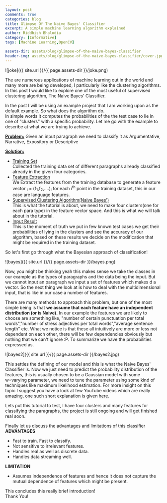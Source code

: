 ```yaml
---
layout: post
comments: true
categories: blog
title: Glimpse Of The Naive Bayes' Classifier
excerpt: A simple machine learning algorithm explained
author: Riddhish Bhalodia
category: [Informative]
tags: [Machine Learning,OpenCV]

assets-dir: assets/blog/glimpse-of-the-naive-bayes-classifier
header-img: assets/blog/glimpse-of-the-naive-bayes-classifier/cover.jpg
---
```



![joke]({{ site.url }}/{{ page.assets-dir }}/joke.png)

The are numerous applications of machine learning out in the world and many more are being developed, I particularly like the clustering algorithms. In this post I would like to explore one of the most useful of supervised clustering algorithm, The Naive Bayes' Classifier.

In the post I will be using an example project that I am working upon as the default example. So what does the algorithm do.  
In simple words it computes the probabilities of the the test case to lie in one of "clusters" with a specific probability. Let me go with the example to describe at what we are trying to achieve.

**<u>Problem:</u>** Given an input paragraph we need to classify it as Argumentative, Narrative, Expository or Descriptive

**<u>Solution:</u>**

*   <u>Training Set</u>  
Collected the training data set of different paragraphs already classified already in the given four categories.
*   <u>Feature Extraction</u>  
We Extract the features from the training database to generate a feature vector <math>v</math><sub>i</sub> = (f<sub>1</sub>,f<sub>2</sub>,....)<sub>i</sub> for each i<sup>th</sup> point in the training dataset, this in our case are language features.
*   <u>Supervised Clustering Algorithm(Naive Bayes')</u>  
This is what the tutorial is about, we need to make four clusters(one for each para type) in the feature vector space. And this is what we will talk about in the tutorial.
*   <u>Input Result</u>  
This is the moment of truth we put in few known test cases we get their probabilities of lying in the clusters and see the accuracy of our algorithm, based on these results we decide on the modification that might be required in the training dataset.

So let's first go through what the Bayesian approach of classification!

![bayes]({{ site.url }}/{{ page.assets-dir }}/bayes.png)

Now, you might be thinking yeah this makes sense we take the classes in our example as the types of paragraphs and the data being the input. But we cannot input an paragraph we input a set of features which makes d a vector. So the next thing we look at is how to deal with the multidimensional input, that is like in our case a number of features.

There are many methods to approach this problem, but one of the most simple being is that **we assume that each feature have an independent distribution (or is Naive).** In our example the features we are likely to choose are something like, "number of certain punctuation per total words","number of stress adjectives per total words","average sentence length" etc. What we notice is that these all intuitively are more or less not dependent on each other, there will be few dependencies obviously but nothing that we can't ignore :P. To summarize we have the probabilities expressed as.

![bayes2]({{ site.url }}/{{ page.assets-dir }}/bayes2.jpg)

This settles the defining of our model and this is what the Naive Bayes' Classifier is. Now we just need to predict the probability distribution of the features, this is usually chosen to be a Gaussian model with some w=varying parameter, we need to tune the parameter using some kind of techniques like maximum likelihood estimation. For more insight on this topic I suggest you have a look at few YouTube videos which are really amazing, one such short explanation is given [here](https://www.youtube.com/watch?v=8yvBqhm92xA).


Lets put this tutorial to test, I have four clusters and many features for classifying the paragraphs, the project is still ongoing and will get finished real soon.

Finally let us discuss the advantages and limitations of this classifier  
**ADVANTAGES**

*   Fast to train. Fast to classify.
*   Not sensitive to irrelevant features.
*   Handles real as well as discrete data.
*   Handles data streaming well.

**LIMITATION**

*   Assumes independence of features and hence it does not capture the mutual dependence of features which might be present.

This concludes this really brief introduction!  
Thank You!
